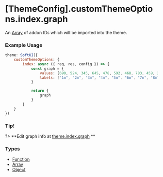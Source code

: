 # [ThemeConfig].customThemeOptions.index.graph
An [Array](https://developer.mozilla.org/en-US/docs/Web/JavaScript/Reference/Global_Objects/Array) of addon IDs which will be imported into the theme. 
### Example Usage
```js
theme: SoftUI({
    customThemeOptions: {
        index: async ({ req, res, config }) => {
            const graph = {
                values: [690, 524, 345, 645, 478, 592, 468, 783, 459, 230, 621, 345],
                labels: ["1m", "2m", "3m", "4m", "5m", "6m", "7m", "8m", "9m", "10m"]
            }

            return {
                graph
            }
        }
    }
})
```

### Tip!
?> **Edit graph info at [theme.index.graph](/docs/index/graph/) **<br>

### Types
- [Function](https://developer.mozilla.org/en-US/docs/Web/JavaScript/Reference/Global_Objects/Function)
- [Array](https://developer.mozilla.org/en-US/docs/Web/JavaScript/Reference/Global_Objects/Array)
- [Object](https://developer.mozilla.org/en-US/docs/Web/JavaScript/Reference/Global_Objects/Object)